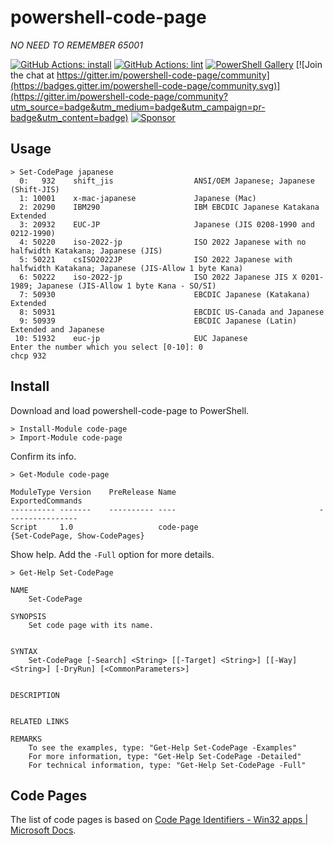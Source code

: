 # powershell-code-page

*NO NEED TO REMEMBER 65001*

[![GitHub Actions: install](https://github.com/kakkun61/powershell-code-page/workflows/install/badge.svg)](https://github.com/kakkun61/powershell-code-page/actions?query=workflow%3Ainstall) [![GitHub Actions: lint](https://github.com/kakkun61/powershell-code-page/workflows/lint/badge.svg)](https://github.com/kakkun61/powershell-code-page/actions?query=workflow%3Alint) [![PowerShell Gallery](https://img.shields.io/powershellgallery/p/code-page.svg)](https://www.powershellgallery.com/packages/code-page/) [![Join the chat at https://gitter.im/powershell-code-page/community](https://badges.gitter.im/powershell-code-page/community.svg)](https://gitter.im/powershell-code-page/community?utm_source=badge&utm_medium=badge&utm_campaign=pr-badge&utm_content=badge) [![Sponsor](https://img.shields.io/badge/Sponsor-%E2%9D%A4-red?logo=GitHub)](https://github.com/sponsors/kakkun61)

## Usage

```
> Set-CodePage japanese
  0:   932    shift_jis                  ANSI/OEM Japanese; Japanese (Shift-JIS)
  1: 10001    x-mac-japanese             Japanese (Mac)
  2: 20290    IBM290                     IBM EBCDIC Japanese Katakana Extended
  3: 20932    EUC-JP                     Japanese (JIS 0208-1990 and 0212-1990)
  4: 50220    iso-2022-jp                ISO 2022 Japanese with no halfwidth Katakana; Japanese (JIS)
  5: 50221    csISO2022JP                ISO 2022 Japanese with halfwidth Katakana; Japanese (JIS-Allow 1 byte Kana)
  6: 50222    iso-2022-jp                ISO 2022 Japanese JIS X 0201-1989; Japanese (JIS-Allow 1 byte Kana - SO/SI)
  7: 50930                               EBCDIC Japanese (Katakana) Extended
  8: 50931                               EBCDIC US-Canada and Japanese
  9: 50939                               EBCDIC Japanese (Latin) Extended and Japanese
 10: 51932    euc-jp                     EUC Japanese
Enter the number which you select [0-10]: 0
chcp 932
```

## Install

Download and load powershell-code-page to PowerShell.

```
> Install-Module code-page
> Import-Module code-page
```

Confirm its info.

```
> Get-Module code-page

ModuleType Version    PreRelease Name                                ExportedCommands
---------- -------    ---------- ----                                ----------------
Script     1.0                   code-page                           {Set-CodePage, Show-CodePages}
```

Show help. Add the `-Full` option for more details.

```
> Get-Help Set-CodePage

NAME
    Set-CodePage

SYNOPSIS
    Set code page with its name.


SYNTAX
    Set-CodePage [-Search] <String> [[-Target] <String>] [[-Way] <String>] [-DryRun] [<CommonParameters>]


DESCRIPTION


RELATED LINKS

REMARKS
    To see the examples, type: "Get-Help Set-CodePage -Examples"
    For more information, type: "Get-Help Set-CodePage -Detailed"
    For technical information, type: "Get-Help Set-CodePage -Full"
```

## Code Pages

The list of code pages is based on [Code Page Identifiers - Win32 apps | Microsoft Docs](https://docs.microsoft.com/en-us/windows/win32/intl/code-page-identifiers).
